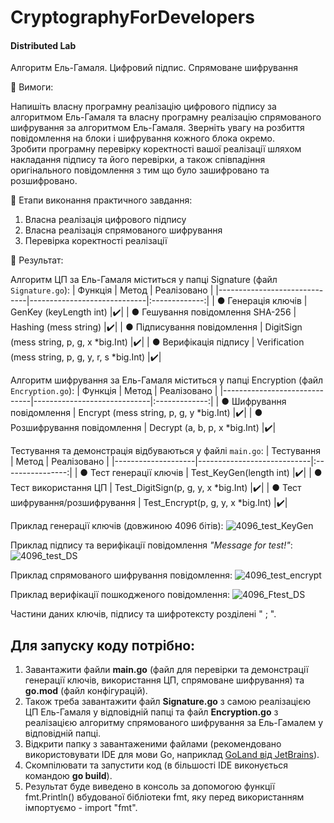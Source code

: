 # CryptographyForDevelopers
#### Distributed Lab

Алгоритм Ель-Гамаля. Цифровий підпис. Спрямоване шифрування

:small_blue_diamond: Вимоги:

Напишіть власну програмну реалізацію цифрового підпису за алгоритмом Ель-Гамаля та власну програмну реалізацію спрямованого шифрування за алгоритмом Ель-Гамаля. Зверніть увагу на розбиття повідомлення на блоки і шифрування кожного блока окремо. <br>
Зробити програмну перевірку коректності вашої реалізації шляхом накладання підпису та його перевірки, а також співпадіння оригінального повідомлення з тим що було зашифровано та розшифровано. <br>

:small_blue_diamond: Етапи виконання практичного завдання:

1. Власна реалізація цифрового підпису
2. Власна реалізація спрямованого шифрування
3. Перевірка коректності реалізації

:small_blue_diamond: Результат:

Алгоритм ЦП за Ель-Гамаля міститься у папці Signature (файл `Signature.go`):
| Функція                      | Метод                       |  Реалізовано  |
|------------------------------|-----------------------------|:-------------:|
| ● Генерація ключів | GenKey (keyLength int) |:heavy_check_mark:|
| ● Гешування повідомлення SHA-256 | Hashing (mess string) |:heavy_check_mark:|
| ● Підписування повідомлення | DigitSign (mess string, p, g, x *big.Int) |:heavy_check_mark:|
| ● Верифікація підпису | Verification (mess string, p, g, y, r, s *big.Int) |:heavy_check_mark:|

Алгоритм шифрування за Ель-Гамаля міститься у папці Encryption (файл `Encryption.go`):
| Функція                      | Метод                       |  Реалізовано  |
|------------------------------|-----------------------------|:-------------:|
| ● Шифрування повідомлення | Encrypt (mess string, p, g, y *big.Int) |:heavy_check_mark:|
| ● Розшифрування повідомлення | Decrypt (a, b, p, x *big.Int) |:heavy_check_mark:|

Тестування та демонстрація відбуваються у файлі `main.go`:
| Тестування         | Метод                      |   Реалізовано    |
|--------------------|----------------------------|:----------------:|
| ● Тест генерації ключів | Test_KeyGen(length int) |:heavy_check_mark:|
| ● Тест використання ЦП | Test_DigitSign(p, g, y, x *big.Int) |:heavy_check_mark:|
| ● Тест шифрування/розшифрування | Test_Encrypt(p, g, y, x *big.Int) |:heavy_check_mark:|

Приклад генерації ключів (довжиною 4096 бітів):
![4096_test_KeyGen](https://github.com/KostyaBay/CryptographyForDevelopers/assets/54154093/a8ef28e3-b7d0-470c-85ed-6ec4f253ad4f)

Приклад підпису та верифікації повідомлення *"Message for test!"*:
![4096_test_DS](https://github.com/KostyaBay/CryptographyForDevelopers/assets/54154093/b9b77772-0aca-4921-b914-9e378659731c)

Приклад спрямованого шифрування повідомлення:
![4096_test_encrypt](https://github.com/KostyaBay/CryptographyForDevelopers/assets/54154093/42a2887b-1695-4f3f-a18c-86219cad948b)

Приклад верифікації пошкодженого повідомлення:
![4096_Ftest_DS](https://github.com/KostyaBay/CryptographyForDevelopers/assets/54154093/41089ffb-ef1c-4145-8d7c-11990fbe04d2)

Частини даних ключів, підпису та шифротексту розділені " ; ".

Для запуску коду потрібно:
-
1. Завантажити файли **main.go** (файл для перевірки та демонстрації генерації ключів, використання ЦП, спрямоване шифрування) та **go.mod** (файл конфігурацій).
2. Також треба завантажити файл **Signature.go** з самою реалізацією ЦП Ель-Гамаля у відповідній папці та файл **Encryption.go** з реалізацією алгоритму спрямованого шифрування за Ель-Гамалем у відповідній папці.
3. Відкрити папку з завантаженими файлами (рекомендовано використовувати IDE для мови Go, наприклад [GoLand від JetBrains](https://www.jetbrains.com/go/)).
4. Cкомпілювати та запустити код (в більшості IDE виконується командою **go build**).
5. Результат буде виведено в консоль за допомогою функції fmt.Println() вбудованої бібліотеки fmt, яку перед використанням імпортуємо - import "fmt".
